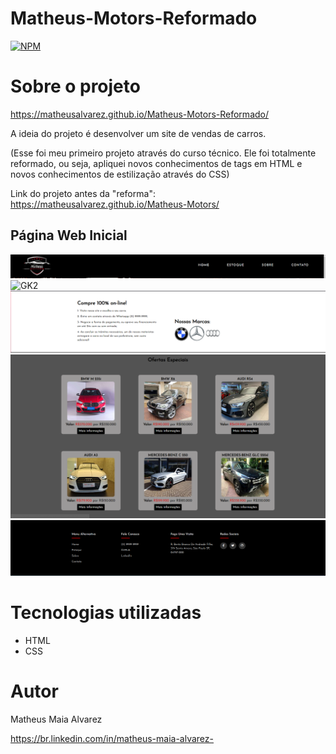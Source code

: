 # Matheus-Motors-Reformado

[![NPM](https://img.shields.io/npm/l/react)](https://github.com/MatheusAlvarez/Matheus-Motors-Reformado/blob/main/LICENSE) 

# Sobre o projeto

https://matheusalvarez.github.io/Matheus-Motors-Reformado/

A ideia do projeto é desenvolver um site de vendas de carros.

(Esse foi meu primeiro projeto através do curso técnico. Ele foi totalmente reformado, ou seja, apliquei novos conhecimentos de tags em HTML e novos conhecimentos de estilização através do CSS)

Link do projeto antes da "reforma": https://matheusalvarez.github.io/Matheus-Motors/

## Página Web Inicial
![GK1](https://github.com/MatheusAlvarez/Matheus-Motors-Reformado/blob/main/_assets/Web01.PNG)
![GK2](https://github.com/MatheusAlvarez/Matheus-Motors-Reformado/blob/main/_assets/Web02.PNG)
![GK3](https://github.com/MatheusAlvarez/Matheus-Motors-Reformado/blob/main/_assets/Web03.PNG)
![GK3](https://github.com/MatheusAlvarez/Matheus-Motors-Reformado/blob/main/_assets/Web04.PNG)
![GK3](https://github.com/MatheusAlvarez/Matheus-Motors-Reformado/blob/main/_assets/Web05.PNG)

# Tecnologias utilizadas
- HTML
- CSS

# Autor

Matheus Maia Alvarez

https://br.linkedin.com/in/matheus-maia-alvarez-

